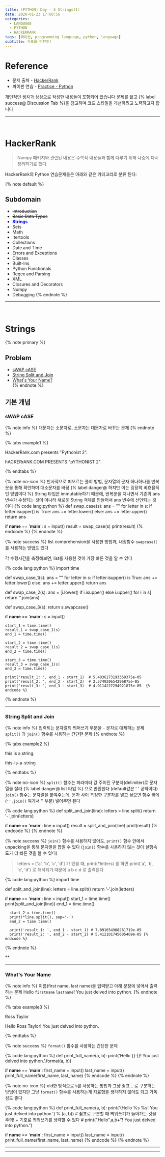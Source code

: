 ```yaml
---
title: (PYTHON) Day - 5 Strings(1)
date: 2020-01-23 17:08:56
categories:
  - LANGUAGE
  - PYTHON
  - HACKERRANK
tags: [파이썬, programming language, python, language]
subtitle: 기초를 탄탄히!
---
```



# Reference

- 문제 출처 - [HackerRank](https://www.hackerrank.com/dashboard)
- 파이썬 연습 - [Practice - Python](https://www.hackerrank.com/domains/python?filters%5Bstatus%5D%5B%5D=unsolved&badge_type=python)

개인적인 생각과 상상으로 작성한 내용들이 포함되어 있습니다
문제를 풀고 {% label success@ Discussion Tab %}을 참고하며 코드 스타일을 개선하려고 노력하고자 합니다

------
</br>

# HackerRank
> Numpy 패키지와 관련된 내용은 수학적 내용들과 함께 다루기 위해 나중에 다시 정리하기로 했다.

HackerRank의 Python 연습문제들은 아래와 같은 카테고리로 분류 된다:

{% note default %}
  ## Subdomain

  - ~~Introduction~~
  - ~~Basic Data Types~~
  - <strong style="color:blue">Strings</strong>
  - Sets
  - Math
  - Itertools
  - Collections
  - Date and Time
  - Errors and Exceptions
  - Classes
  - Built-Ins
  - Python Functionals
  - Regex and Parsing
  - XML
  - Closures and Decorators
  - Numpy
  - Debugging
{% endnote %}

------
</br>

# Strings

{% note primary %}
  ## Problem

  - [sWAP cASE](#sWAP-cASE)
  - [String Split and Join](#String-Split-and-Join)
  - [What's Your Name?](#What's-Your-Name)  
{% endnote %}

## 기본 개념

### sWAP cASE

{% note info %}
대문자는 소문자로, 소문자는 대문자로 바꾸는 문제
{% endnote %}

{% tabs example1 %}
  <!-- tab INPUT @code -->
  HackerRank.com presents "Pythonist 2".
  <!-- endtab -->

  <!-- tab OUTPUT @code -->
  hACKERrANK.COM PRESENTS "pYTHONIST 2".
  <!-- endtab -->
{% endtabs %}

{% note no-icon %}
  반사적으로 떠오르는 풀이 방법, 문자열의 문자 하나하나를 반복문을 통해 확인하며 대소문자를 바꿈
  {% label danger@ 하지만 이는 굉장히 비효율적인 방법이다 %}
  String 타입은 immutable하기 때문에, 반복문을 지나면서 기존의 ans 변수가 수정되는 것이 아니라
  새로운 String 객체를 만들어서 ans 변수에 선언되는 것이다
  {% code lang:python %}
  def swap_case(s):
    ans = ""
    for letter in s:
        if letter.isupper() is True:
            ans += letter.lower()
        else:
            ans += letter.upper()
    return ans


  if __name__ == '__main__':
    s = input()
    result = swap_case(s)
    print(result) {% endcode %}
{% endnote %}

{% note success %}
  list comprehension을 사용한 방법과,
  내장함수 `swapcase()` 를 사용하는 방법도 있다

  각 수행시간을 측정해보면, list를 사용한 것이 가장 빠른 것을 알 수 있다

  {% code lang:python %}
  import time


def swap_case_1(s):
    ans = ""
    for letter in s:
        if letter.isupper() is True:
            ans += letter.lower()
        else:
            ans += letter.upper()
    return ans


def swap_case_2(s):
    ans = [i.lower() if i.isupper() else i.upper() for i in s]
    return ''.join(ans)


def swap_case_3(s):
    return s.swapcase()


if __name__ == '__main__':
    s = input()

    start_1 = time.time()
    result_1 = swap_case_1(s)
    end_1 = time.time()

    start_2 = time.time()
    result_2 = swap_case_1(s)
    end_2 = time.time()

    start_3 = time.time()
    result_3 = swap_case_1(s)
    end_3 = time.time()

    print('result_1: ', end_1 - start_1)  # 5.4836273193359375e-05
    print('result_2: ', end_2 - start_2)  # 2.574920654296875e-05
    print('result_3: ', end_3 - start_3)  # 4.9114227294921875e-05  {% endcode %}
{% endnote %}

---


### String Split and Join

{% note info %}
입력되는 문자열의 띄어쓰기 부분을 `-` 문자로 대체하는 문제
`split()` 과 `join()` 함수를 사용하는 간단한 문제
{% endnote %}

{% tabs example2 %}
  <!-- tab INPUT @code -->
  this is a string   
  <!-- endtab -->

  <!-- tab OUTPUT @code -->
  this-is-a-string
  <!-- endtab -->
{% endtabs %}

{% note no-icon %}
  `split()` 함수는 파라미터 값 주어진 구분자(delimiter)로 문자열을 잘라 {% label danger@ list 타입 %} 으로 반환한다
  (default값은 ' ' 공백이다)
  `join()` 함수는 문자열을 붙여주는데, 문자 사이 특정한 구분자를 넣고 싶으면 함수 앞에 (`''.join()` 여기서 '' 부분) 넣어주면 된다

  {% code lang:python %}
  def split_and_join(line):
    letters = line.split()
    return '-'.join(letters)

  if __name__ == '__main__':
    line = input()
    result = split_and_join(line)
    print(result) {% endcode %}
{% endnote %}

{% note success %}
  `join()` 함수를 사용하지 않아도,
  `print()` 함수 안에서 unpacking을 통해 문자열을 합칠 수 있다
  (`join()` 함수를 사용하지 않는 것이 실행속도가 더 빠른 것을 볼 수 있다)

  > letters = ['a', 'b', 'c', 'd'] 가 있을 때,
  > print(*letters) 를 하면
  > print('a', 'b', 'c', 'd') 로 해석되기 때문에
  > a b c d 로 출력된다

  {% code lang:python %}
  import time


  def split_and_join(line):
      letters = line.split()
      return '-'.join(letters)


  if __name__ == '__main__':
      line = input()
      start_1 = time.time()
      print(split_and_join(line))
      end_1 = time.time()

      start_2 = time.time()
      print(*line.split(), sep='-')
      end_2 = time.time()

      print('result_1: ', end_1 - start_1) # 7.891654968261719e-05
      print('result_2: ', end_2 - start_2) # 5.412101745605469e-05 {% endcode %}
{% endnote %}

**

---

### What's Your Name

{% note info %}
이름(first name, last name)을 입력받고 아래 문장에 넣어서 출력하는 문제
Hello `firstname` `lastname`! You just delved into python.
{% endnote %}

{% tabs example3 %}
  <!-- tab INPUT @code -->
  Ross
  Taylor   
  <!-- endtab -->

  <!-- tab OUTPUT @code -->
  Hello Ross Taylor! You just delved into python.
  <!-- endtab -->
{% endtabs %}

{% note success %}
  `format()` 함수를 사용하는 간단한 문제

  {% code lang:python %}
  def print_full_name(a, b):
    print('Hello {} {}! You just delved into python.'.format(a, b))

  if __name__ == '__main__':
    first_name = input()
    last_name = input()
    print_full_name(first_name, last_name) {% endcode %}
{% endnote %}

{% note no-icon %}
  old한 방식으로 `%`를 사용하는 방법과 그냥 쉼표 `,` 로 구분하는 방법이 있지만
  그냥 `format()` 함수를 사용하는게 자료형을 생각하지 않아도 되고 가독성도 좋다

  {% code lang:python %}
  def print_full_name(a, b):
    print('(Hello %s %s! You just delved into python.') % (a, b))
    # 쉼표로 구분할 때 띄워쓰기가 들어가는 것을 주의! + 기호로 띄워쓰기를 생략할 수 있다
    # print("Hello",a,b+"! You just delved into python.")

  if __name__ == '__main__':
    first_name = input()
    last_name = input()
    print_full_name(first_name, last_name) {% endcode %}
{% endnote %}

---
---
